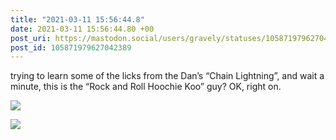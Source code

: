 ```yaml
---
title: "2021-03-11 15:56:44.8"
date: 2021-03-11 15:56:44.80 +00
post_uri: https://mastodon.social/users/gravely/statuses/105871979627042389
post_id: 105871979627042389
---
```

trying to learn some of the licks from the Dan’s “Chain Lightning”, and wait a minute, this is the “Rock and Roll Hoochie Koo” guy? OK, right on.


![](/images/105871979494783495.jpg)

![](/images/105871979586363948.jpg)

